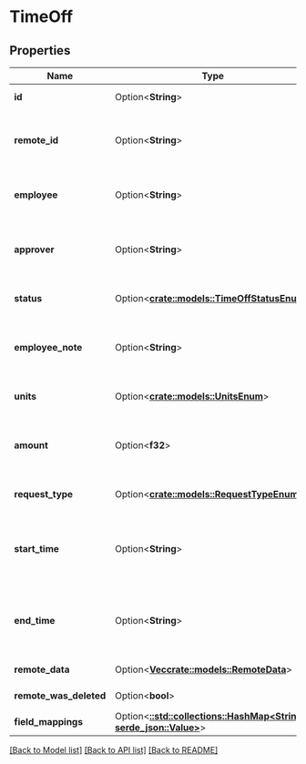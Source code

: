 # TimeOff

## Properties

Name | Type | Description | Notes
------------ | ------------- | ------------- | -------------
**id** | Option<**String**> |  | [optional][readonly]
**remote_id** | Option<**String**> | The third-party API ID of the matching object. | [optional]
**employee** | Option<**String**> | The employee requesting time off. | [optional]
**approver** | Option<**String**> | The employee approving the time off request. | [optional]
**status** | Option<[**crate::models::TimeOffStatusEnum**](TimeOffStatusEnum.md)> | The status of this time off request. | [optional]
**employee_note** | Option<**String**> | The employee note for this time off request. | [optional]
**units** | Option<[**crate::models::UnitsEnum**](UnitsEnum.md)> | The unit of time requested. | [optional]
**amount** | Option<**f32**> | The number of time off units requested. | [optional]
**request_type** | Option<[**crate::models::RequestTypeEnum**](RequestTypeEnum.md)> | The type of time off request. | [optional]
**start_time** | Option<**String**> | The day and time of the start of the time requested off. | [optional]
**end_time** | Option<**String**> | The day and time of the end of the time requested off. | [optional]
**remote_data** | Option<[**Vec<crate::models::RemoteData>**](RemoteData.md)> |  | [optional][readonly]
**remote_was_deleted** | Option<**bool**> |  | [optional][readonly]
**field_mappings** | Option<[**::std::collections::HashMap<String, serde_json::Value>**](serde_json::Value.md)> |  | [optional][readonly]

[[Back to Model list]](../README.md#documentation-for-models) [[Back to API list]](../README.md#documentation-for-api-endpoints) [[Back to README]](../README.md)


